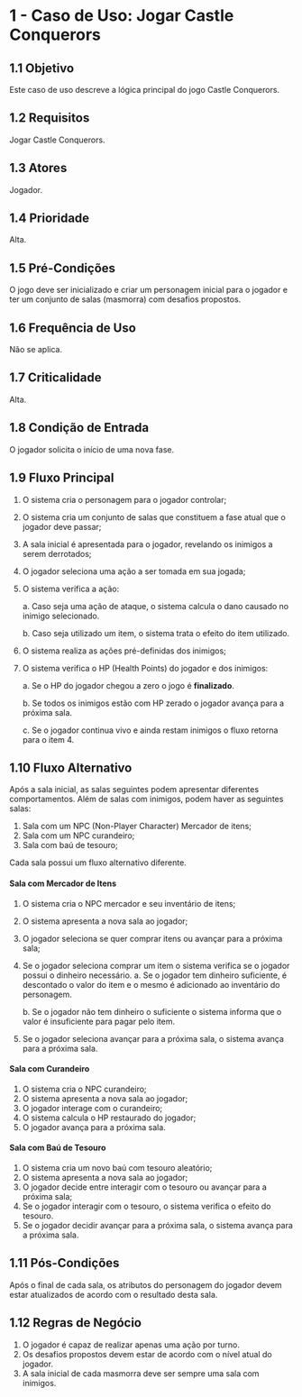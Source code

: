 # 1 - Caso de Uso: Jogar Castle Conquerors


## 1.1 Objetivo

Este caso de uso descreve a lógica principal do jogo Castle Conquerors.

## 1.2 Requisitos

Jogar Castle Conquerors.

## 1.3 Atores

Jogador.

## 1.4 Prioridade

Alta.

## 1.5 Pré-Condições

O jogo deve ser inicializado e criar um personagem inicial para o jogador e ter um conjunto de salas (masmorra) com desafios propostos.

## 1.6 Frequência de Uso

Não se aplica.

## 1.7 Criticalidade 

Alta.

## 1.8 Condição de Entrada

O jogador solicita o início de uma nova fase.

## 1.9 Fluxo Principal

1. O sistema cria o personagem para o jogador controlar;
2. O sistema cria um conjunto de salas que constituem a fase atual que o jogador deve passar;
3. A sala inicial é apresentada para o jogador, revelando os inimigos a serem derrotados;
4. O jogador seleciona uma ação a ser tomada em sua jogada;
5. O sistema verifica a ação:
    
    a. Caso seja uma ação de ataque, o sistema calcula o dano causado no inimigo selecionado.
    
    b. Caso seja utilizado um item, o sistema trata o efeito do item utilizado.
6. O sistema realiza as ações pré-definidas dos inimigos;
7. O sistema verifica o HP (Health Points) do jogador e dos inimigos:
    
    a. Se o HP do jogador chegou a zero o jogo é **finalizado**.
    
    b. Se todos os inimigos estão com HP zerado o jogador avança para a próxima sala.
    
    c. Se o jogador continua vivo e ainda restam inimigos o fluxo retorna para o item 4.


## 1.10 Fluxo Alternativo

Após a sala inicial, as salas seguintes podem apresentar diferentes comportamentos. Além de salas com inimigos, podem haver as seguintes salas:

1. Sala com um NPC (Non-Player Character) Mercador de itens;
2. Sala com um NPC curandeiro;
3. Sala com baú de tesouro;

Cada sala possui um fluxo alternativo diferente.

#### Sala com Mercador de Itens

1. O sistema cria o NPC mercador e seu inventário de itens;
2. O sistema apresenta a nova sala ao jogador;
3. O jogador seleciona se quer comprar itens ou avançar para a próxima sala;
4. Se o jogador seleciona comprar um item o sistema verifica se o jogador possui o dinheiro necessário.
    a. Se o jogador tem dinheiro suficiente, é descontado o valor do item e o mesmo é adicionado ao inventário do personagem.

    b. Se o jogador não tem dinheiro o suficiente o sistema informa que o valor é insuficiente para pagar pelo item.

5. Se o jogador seleciona avançar para a próxima sala, o sistema avança para a próxima sala.

#### Sala com Curandeiro

1. O sistema cria o NPC curandeiro;
2. O sistema apresenta a nova sala ao jogador;
3. O jogador interage com o curandeiro;
4. O sistema calcula o HP restaurado do jogador;
5. O jogador avança para a próxima sala.

#### Sala com Baú de Tesouro

1. O sistema cria um novo baú com tesouro aleatório;
2. O sistema apresenta a nova sala ao jogador;
3. O jogador decide entre interagir com o tesouro ou avançar para a próxima sala;
4. Se o jogador interagir com o tesouro, o sistema verifica o efeito do tesouro.
5. Se o jogador decidir avançar para a próxima sala, o sistema avança para a próxima sala.

## 1.11 Pós-Condições

Após o final de cada sala, os atributos do personagem do jogador devem estar atualizados de acordo com o resultado desta sala.

## 1.12 Regras de Negócio

1. O jogador é capaz de realizar apenas uma ação por turno.
2. Os desafios propostos devem estar de acordo com o nível atual do jogador.
3. A sala inicial de cada masmorra deve ser sempre uma sala com inimigos.


